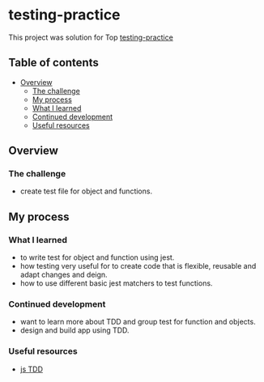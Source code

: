 # testing-practice

This project was solution for Top [testing-practice](https://www.theodinproject.com/lessons/node-path-javascript-testing-practice)

## Table of contents

- [Overview](#overview)
  - [The challenge](#overview)
  - [My process](#my-process)
  - [What I learned](#what-i-learned)
  - [Continued development](#continued-development)
  - [Useful resources](#useful-resources)

## Overview

### The challenge

- create test file for object and functions.

## My process

### What I learned

- to write test for object and function using jest.
- how testing very useful for to create code that is flexible, reusable and adapt changes and deign.
- how to use different basic jest matchers to test functions.

### Continued development

- want to learn more about TDD and group test for function and objects.
- design and build app using TDD.

### Useful resources

- [js TDD](https://jrsinclair.com/articles/2016/one-weird-trick-that-will-change-the-way-you-code-forever-javascript-tdd/)

